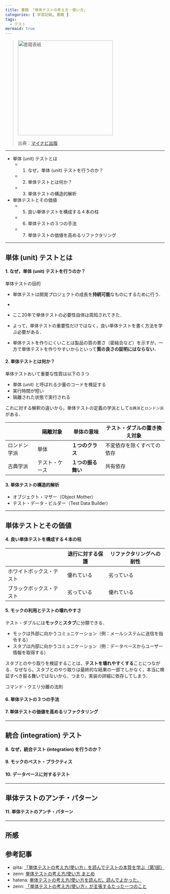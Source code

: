 ```yaml
---
title: 書籍 「単体テストの考え方・使い方」
categories: [ 学習記録, 書籍 ]
tags:
  - テスト
mermaid: true
---
```



> <img src="https://book.mynavi.jp/files/topics/134252_ext_06_0.jpg?v=1670578534" alt="書籍表紙" width="300">
>
> 出典：[マイナビ出版](https://book.mynavi.jp/ec/products/detail/id=134252)

--- 

- 単体 (unit) テストとは
  - 1. なぜ，単体 (unit) テストを行うのか？
  - 2. 単体テストとは何か？
  - 3. 単体テストの構造的解析
- 単体テストとその価値
  - 5. 良い単体テストを構成する４本の柱 
  - 6. 単体テストの３つの手法
  - 7. 単体テストの価値を高めるリファクタリング



---
## 単体 (unit) テストとは

#### 1. なぜ，単体 (unit) テストを行うのか？

単体テストの目的
- 単体テストは開発プロジェクトの成長を**持続可能**なものにするために行う．
- 
- ここ20年で単体テストの必要性自体は周知されてきた．

- よって，単体テストの重要性だけではなく，良い単体テストを書く方法を学ぶ必要がある．

- 単体テストを作りにくいことは製品の質の悪さ（密結合など）を示すが，一方で単体テストを作りやすいからといって**質の良さの証明にはならない**．



#### 2. 単体テストとは何か？

単体テストおいて重要な性質は以下の３つ
- 単体 (unit) と呼ばれる少量のコードを検証する
- 実行時間が短い
- 隔離された状態で実行される

これに対する解釈の違いから，単体テストの定義の学派として`古典派`と`ロンドン派`がある．

|              | 隔離対象       | 単体の意味         | テスト・ダブルの置き換え対象 |
| ------------ | -------------- | ------------------ | ---------------------------- |
| ロンドン学派 | 単体           | **１つのクラス**   | 不変依存を除くすべての依存   |
| 古典学派     | テスト・ケース | **１つの振る舞い** | 共有依存                     |


#### 3. 単体テストの構造的解析


  - オブジェクト・マザー（Object Mother）
  - テスト・データ・ビルダー（Test Data Builder）

---

## 単体テストとその価値

#### 4. 良い単体テストを構成する４本の柱 


|                          | 退行に対する保護 | リファクタリングへの耐性 |
| ------------------------ | ---------------- | ------------------------ |
| ホワイトボックス・テスト | 優れている       | 劣っている               |
| ブラックボックス・テスト | 劣っている       | 優れている               |

#### 5. モックの利用とテストの壊れやすさ

テスト・ダブルには**モック**と**スタブ**に分類できる．
  - モックは外部に向かうコミュニケーション（例：メールシステムに送信を指令する）
  - スタブは内部に向かうコミュニケーション（例：データベースからユーザー情報を取得する）
  
スタブとのやり取りを検証することは，**テストを壊れやすくする**ことにつながる．なぜなら，スタブとのやり取りは最終的な結果の一部でしかなく，本当に検証すべき振る舞いではないから．つまり，実装の詳細に依存してしまう．

コマンド・クエリ分離の法則



#### 6. 単体テストの３つの手法

#### 7. 単体テストの価値を高めるリファクタリング

---

## 統合 (integration) テスト

#### 8. なぜ，統合テスト (integration) を行うのか？ 

#### 9. モックのベスト・プラクティス

#### 10. データベースに対するテスト

---

## 単体テストのアンチ・パターン

#### 11. 単体テストのアンチ・パターン

--- 

## 所感


## 参考記事

- qiita: [「単体テストの考え方/使い方」を読んでテストの本質を学ぶ（第1部）](https://qiita.com/mokio/items/95e962c59a142978bcb2)
- zenn: [単体テストの考え方/使い方 まとめ](https://zenn.dev/yudai64/articles/c1f7fba3c93536)
- hatena: [単体テストの考え方/使い方を読んだ。読んでよかった。](https://bufferings.hatenablog.com/entry/2024/08/02/010813)
- zenn: [「単体テストの考え方/使い方」が主張するたった一つのこと](https://zenn.dev/openlogi/articles/unit-test-principles)

